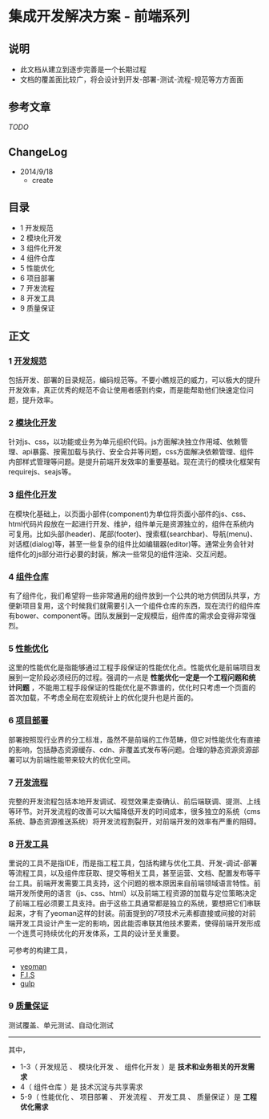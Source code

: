 # 集成开发解决方案 - 前端系列


## 说明

- 此文档从建立到逐步完善是一个长期过程
- 文档的覆盖面比较广，将会设计到开发-部署-测试-流程-规范等方方面面


## 参考文章

*TODO*

## ChangeLog

- 2014/9/18
    - create

## 目录

- 1 开发规范
- 2 模块化开发
- 3 组件化开发
- 4 组件仓库
- 5 性能优化
- 6 项目部署
- 7 开发流程
- 8 开发工具
- 9 质量保证

## 正文

### 1 [开发规范](dev-guide.md)

包括开发、部署的目录规范，编码规范等。不要小瞧规范的威力，可以极大的提升开发效率，真正优秀的规范不会让使用者感到约束，而是能帮助他们快速定位问题，提升效率。

### 2 [模块化开发](modularization.md)

针对js、css，以功能或业务为单元组织代码。js方面解决独立作用域、依赖管理、api暴露、按需加载与执行、安全合并等问题，css方面解决依赖管理、组件内部样式管理等问题。是提升前端开发效率的重要基础。现在流行的模块化框架有requirejs、seajs等。

### 3 [组件化开发](componentization.md)

在模块化基础上，以页面小部件(component)为单位将页面小部件的js、css、html代码片段放在一起进行开发、维护，组件单元是资源独立的，组件在系统内可复用。比如头部(header)、尾部(footer)、搜索框(searchbar)、导航(menu)、对话框(dialog)等，甚至一些复杂的组件比如编辑器(editor)等。通常业务会针对组件化的js部分进行必要的封装，解决一些常见的组件渲染、交互问题。

### 4 [组件仓库](component-repo.md)

有了组件化，我们希望将一些非常通用的组件放到一个公共的地方供团队共享，方便新项目复用，这个时候我们就需要引入一个组件仓库的东西，现在流行的组件库有bower、component等。团队发展到一定规模后，组件库的需求会变得非常强烈。

### 5 [性能优化](po.md)

这里的性能优化是指能够通过工程手段保证的性能优化点。性能优化是前端项目发展到一定阶段必须经历的过程。强调的一点是 **性能优化一定是一个工程问题和统计问题** ，不能用工程手段保证的性能优化是不靠谱的，优化时只考虑一个页面的首次加载，不考虑全局在宏观统计上的优化提升也是片面的。

### 6 [项目部署](deploy.md)

部署按照现行业界的分工标准，虽然不是前端的工作范畴，但它对性能优化有直接的影响，包括静态资源缓存、cdn、非覆盖式发布等问题。合理的静态资源资源部署可以为前端性能带来较大的优化空间。

### 7 [开发流程](workflows.md)

完整的开发流程包括本地开发调试、视觉效果走查确认、前后端联调、提测、上线等环节。对开发流程的改善可以大幅降低开发的时间成本，很多独立的系统（cms系统、静态资源推送系统）将开发流程割裂开，对前端开发的效率有严重的阻碍。

### 8 [开发工具](build.md)

里说的工具不是指IDE，而是指工程工具，包括构建与优化工具、开发-调试-部署等流程工具，以及组件库获取、提交等相关工具，甚至运营、文档、配置发布等平台工具。前端开发需要工具支持，这个问题的根本原因来自前端领域语言特性。前端开发所使用的语言（js、css、html）以及前端工程资源的加载与定位策略决定了前端工程必须要工具支持。由于这些工具通常都是独立的系统，要想把它们串联起来，才有了yeoman这样的封装。前面提到的7项技术元素都直接或间接的对前端开发工具设计产生一定的影响，因此能否串联其他技术要素，使得前端开发形成一个连贯可持续优化的开发体系，工具的设计至关重要。

可参考的构建工具，
- [yeoman](http://yeoman.io/)
- [F.I.S](http://fis.baidu.com/)
- [gulp](http://gulpjs.com/)

### 9 [质量保证](qa.md)

测试覆盖、单元测试、自动化测试


----------



其中，
- 1-3（ 开发规范 、 模块化开发 、 组件化开发 ）是 **技术和业务相关的开发需求**
- 4（ 组件仓库 ）是 技术沉淀与共享需求
- 5-9（ 性能优化 、 项目部署 、 开发流程 、 开发工具 、 质量保证 ）是 **工程优化需求**
